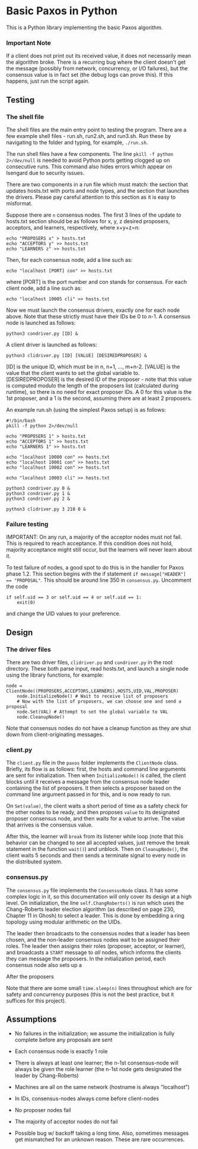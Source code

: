 # Basic Paxos in Python
This is a Python library implementing the basic Paxos algorithm.

### Important Note
 If a client does not print out its received value, it does not necessarily mean the algorithm broke. There is a recurring bug where the client doesn't get the message (possibly from network, concurrency, or I/O failures), but the consensus value is in fact set (the debug logs can prove this). If this happens, just run the script again.

## Testing
### The shell file
The shell files are the main entry point to testing the program. There are a few example shell files - run.sh, run2.sh, and run3.sh. Run these by navigating to the folder and typing, for example, `./run.sh`.

The run shell files have a few components. The line `pkill -f python 2>/dev/null` is needed to avoid Python ports getting clogged up on consecutive runs. This command also hides errors which appear on Isengard due to security issues.

There are two components in a run file which must match: the section that updates hosts.txt with ports and node types, and the section that launches the drivers. Please pay careful attention to this section as it is easy to misformat.

Suppose there are `n` consensus nodes. The first 3 lines of the update to hosts.txt section should be as follows for x, y, z desired proposers, acceptors, and learners, respectively, where x+y+z=n:
```
echo "PROPOSERS x" > hosts.txt
echo "ACCEPTORS y" >> hosts.txt
echo "LEARNERS z" >> hosts.txt
```
Then, for each consensus node, add a line such as:
```
echo "localhost [PORT] con" >> hosts.txt
```
where [PORT] is the port number and con stands for consensus. For each client node, add a line such as:
```
echo "localhost 10005 cli" >> hosts.txt
```
Now we must launch the consensus drivers, exactly one for each node above. Note that these strictly must have their IDs be 0 to n-1. A consensus node is launched as follows:
```
python3 condriver.py [ID] &
```
A client driver is launched as follows:
```
python3 clidriver.py [ID] [VALUE] [DESIREDPROPOSER] &
```
[ID] is the unique ID, which must be in n, n+1, ..., m+n-2. [VALUE] is the value that the client wants to set the global variable to. [DESIREDPROPOSER] is the desired ID of the proposer - note that this value is computed modulo the length of the proposers list (calculated during runtime), so there is no need for exact proposer IDs. A 0 for this value is the 1st proposer, and a 1 is the second, assuming there are at least 2 proposers.

An example run.sh (using the simplest Paxos setup) is as follows:
```
#!/bin/bash
pkill -f python 2>/dev/null

echo "PROPOSERS 1" > hosts.txt
echo "ACCEPTORS 1" >> hosts.txt
echo "LEARNERS 1" >> hosts.txt

echo "localhost 10000 con" >> hosts.txt
echo "localhost 10001 con" >> hosts.txt
echo "localhost 10002 con" >> hosts.txt

echo "localhost 10003 cli" >> hosts.txt

python3 condriver.py 0 &
python3 condriver.py 1 &
python3 condriver.py 2 &

python3 clidriver.py 3 210 0 &
```
### Failure testing
IMPORTANT: On any run, a majority of the acceptor nodes must not fail. This is required to reach acceptance. If this condition does not hold, majority acceptance might still occur, but the learners will never learn about it.

To test failure of nodes, a good spot to do this is in the handler for Paxos phase 1.2. This section begins with the if statement `if message["HEADER"] == "PROPOSAL"`.  This should be around line 350 in `consensus.py`. Uncomment the code
```
if self.uid == 3 or self.uid == 4 or self.uid == 1:
    exit(0)
```
and change the UID values to your preference.


## Design
### The driver files
There are two driver files, `clidriver.py` and `condriver.py` in the root directory. These both parse input, read hosts.txt, and launch a single node using the library functions, for example:
```
node = ClientNode((PROPOSERS,ACCEPTORS,LEARNERS),HOSTS,UID,VAL,PROPOSER)
    node.InitializeNode() # Wait to receive list of proposers
    # Now with the list of proposers, we can choose one and send a proposal
    node.Set(VAL) # Attempt to set the global variable to VAL
    node.CleanupNode()
```
Note that consensus nodes do not have a cleanup function as they are shut down from client-originating messages.

### client.py
The `client.py` file in the `paxos` folder implements the `ClientNode` class. Briefly, its flow is as follows: first, the hosts and command line arguments are sent for initialization. Then when `InitializeNode()` is called, the client blocks until it receives a message from the consensus node leader containing the list of proposers. It then selects a proposer based on the command line argument passed in for this, and is now ready to run. 

On `Set(value)`, the client waits a short period of time as a safety check for the other nodes to be ready, and then proposes `value` to its designated proposer consensus node, and then waits for a value to arrive. The value that arrives is the consensus value. 

After this, the learner will `break` from its listener while loop (note that this behavior can be changed to see all accepted values, just remove the break statement in the function `wait()`) and unblock. Then on `CleanupNode()`, the client waits 5 seconds and then sends a terminate signal to every node in the distributed system.

### consensus.py

The `consensus.py` file implements the `ConsensusNode` class. It has some complex logic in it, so this documentation will only cover its design at a high level. On initialization, the line `self.ChangRoberts()` is run which uses the Chang-Roberts leader election algorithm (as described on page 230, Chapter 11 in Ghosh) to select a leader. This is done by embedding a ring topology using modular arithmetic on the UIDs.

The leader then broadcasts to the consensus nodes that a leader has been chosen, and the non-leader consensus nodes wait to be assigned their roles. The leader then assigns their roles (proposer, acceptor, or learner), and broadcasts a `START` message to *all* nodes, which informs the clients they can message the proposers. In the initialization period, each consensus node also sets up a 

After the proposers 

Note that there are some small `time.sleep(n)` lines throughout which are for safety and concurrency purposes (this is not the best practice, but it suffices for this project).



## Assumptions

- No failures in the initialization; we assume the initialization is fully complete before any proposals are sent
- Each consensus node is exactly 1 role
- There is always at least one learner; the n-1st consensus-node will always be given the role learner (the n-1st node gets designated the leader by Chang-Roberts)
- Machines are all on the same network (hostname is always "localhost")
- In IDs, consensus-nodes always come before client-nodes
- No proposer nodes fail
- The majority of acceptor nodes do not fail

- Possible bug w/ backoff taking a long time. Also, sometimes messages get mismatched for an unknown reason. These are rare occurrences.

